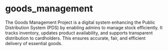 # goods_management
The Goods Management Project is a digital system enhancing the Public Distribution System (PDS) by enabling admins to manage stock efficiently. It tracks inventory, updates product availability, and supports transparent distribution to cardholders. This ensures accurate, fair, and efficient delivery of essential goods.
